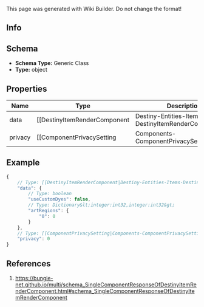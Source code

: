 <span class="wiki-builder">This page was generated with Wiki Builder. Do not change the format!</span>

## Info

## Schema
* **Schema Type:** Generic Class
* **Type:** object

## Properties
Name | Type | Description
---- | ---- | -----------
data | [[DestinyItemRenderComponent|Destiny-Entities-Items-DestinyItemRenderComponent]] | 
privacy | [[ComponentPrivacySetting|Components-ComponentPrivacySetting]]:Enum | 

## Example
```javascript
{
    // Type: [[DestinyItemRenderComponent|Destiny-Entities-Items-DestinyItemRenderComponent]]
    "data": {
        // Type: boolean
        "useCustomDyes": false,
        // Type: Dictionary&lt;integer:int32,integer:int32&gt;
        "artRegions": {
            "0": 0
        }
    },
    // Type: [[ComponentPrivacySetting|Components-ComponentPrivacySetting]]:Enum
    "privacy": 0
}

```

## References
1. https://bungie-net.github.io/multi/schema_SingleComponentResponseOfDestinyItemRenderComponent.html#schema_SingleComponentResponseOfDestinyItemRenderComponent
